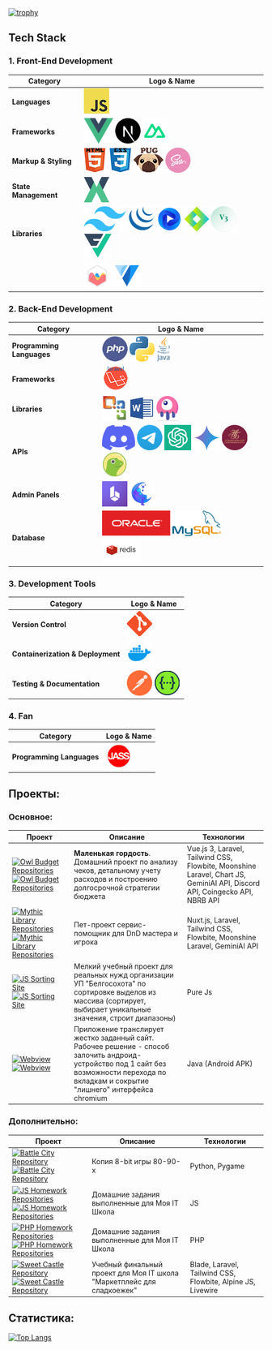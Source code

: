 [![trophy](https://github-profile-trophy.vercel.app/?username=Markov-Andrey&theme=onedark)](https://github.com/ryo-ma/github-profile-trophy)

## Tech Stack

### 1. Front-End Development

| Category             | Logo & Name                                                                                                                                                                                                                                                                                                                                                                                                                                                                                                                                                                                                                                                                                                                                                                                                                                                       |
|----------------------|-------------------------------------------------------------------------------------------------------------------------------------------------------------------------------------------------------------------------------------------------------------------------------------------------------------------------------------------------------------------------------------------------------------------------------------------------------------------------------------------------------------------------------------------------------------------------------------------------------------------------------------------------------------------------------------------------------------------------------------------------------------------------------------------------------------------------------------------------------------------|
| **Languages**        | <a href="https://ru.wikipedia.org/wiki/JavaScript"><img src="https://github.com/Markov-Andrey/Markov-Andrey/blob/main/icons/JS.png" height="50"></a>                                                                                                                                                                                                                                                                                                                                                                                                                                                                                                                                                                                                                                                                                                              |
| **Frameworks**       | <a href="https://vuejs.org/"><img src="https://github.com/Markov-Andrey/Markov-Andrey/blob/main/icons/vue-js.png" height="50"></a> <a href="https://nextjs.org/"><img src="https://github.com/Markov-Andrey/Markov-Andrey/blob/main/icons/next-js.svg" height="50"></a> <a href="https://nuxt.com/"><img src="https://github.com/Markov-Andrey/Markov-Andrey/blob/main/icons/nuxt.svg" height="50"></a>                                                                                                                                                                                                                                                                                                                                                                                                                                                           |
| **Markup & Styling** | <a href="https://ru.wikipedia.org/wiki/HTML"><img src="https://github.com/Markov-Andrey/Markov-Andrey/blob/main/icons/HTML.png" height="50"></a> <a href="https://ru.wikipedia.org/wiki/CSS"><img src="https://github.com/Markov-Andrey/Markov-Andrey/blob/main/icons/CSS.png" height="50"></a> <a href="https://pugjs.org/"><img src="https://github.com/Markov-Andrey/Markov-Andrey/blob/main/icons/Pug.png" height="50"></a> <a href="https://sass-lang.com/"><img src="https://github.com/Markov-Andrey/Markov-Andrey/blob/main/icons/SASS.png" height="50"></a>                                                                                                                                                                                                                                                                                              |
| **State Management** | <a href="https://vuex.vuejs.org/"><img src="https://github.com/Markov-Andrey/Markov-Andrey/blob/main/icons/VueX.png" height="50"></a>                                                                                                                                                                                                                                                                                                                                                                                                                                                                                                                                                                                                                                                                                                                             |
| **Libraries**        | <a href="https://tailwindcss.com/"><img src="https://github.com/Markov-Andrey/Markov-Andrey/blob/main/icons/tailwind.png" height="50"></a> <a href="https://jquery.com/"><img src="https://github.com/Markov-Andrey/Markov-Andrey/blob/main/icons/jquery.svg" height="50"></a> <a href="https://flowbite.com/"><img src="https://github.com/Markov-Andrey/Markov-Andrey/blob/main/icons/flowbite.png" height="50"></a> <a href="https://splidejs.com/"><img src="https://github.com/Markov-Andrey/Markov-Andrey/blob/main/icons/splidejs.png" height="50"></a> <a href="https://vue3-lite-table.vercel.app/"><img src="https://github.com/Markov-Andrey/Markov-Andrey/blob/main/icons/vue3-lite-table.svg" height="50"></a> <a href="https://vueform.com/"><img src="https://github.com/Markov-Andrey/Markov-Andrey/blob/main/icons/vueform.png" height="50"></a> |
|                      | <a href="https://www.chartjs.org/"><img src="https://github.com/Markov-Andrey/Markov-Andrey/blob/main/icons/chartjs.png" height="50"></a>  <a href="https://vuetifyjs.com/en/"><img src="https://github.com/Markov-Andrey/Markov-Andrey/blob/main/icons/vuetify.svg" height="50"></a>                                                                                                                                                                                                                                                                                                                                                                                                                                                                                                                                                                             |

### 2. Back-End Development

| Category                  | Logo & Name                                                                                                                                                                                                                                                                                                                                                                                                                                                                                                                                                                                                                                                                                                                                                                                                                                             |
|---------------------------|---------------------------------------------------------------------------------------------------------------------------------------------------------------------------------------------------------------------------------------------------------------------------------------------------------------------------------------------------------------------------------------------------------------------------------------------------------------------------------------------------------------------------------------------------------------------------------------------------------------------------------------------------------------------------------------------------------------------------------------------------------------------------------------------------------------------------------------------------------|
| **Programming Languages** | <a href="https://www.php.net/"><img src="https://github.com/Markov-Andrey/Markov-Andrey/blob/main/icons/PHP.png" height="50"></a> <a href="https://www.python.org/"><img src="https://github.com/Markov-Andrey/Markov-Andrey/blob/main/icons/Python.png" height="50"></a> <a href="https://www.java.com"><img src="https://github.com/Markov-Andrey/Markov-Andrey/blob/main/icons/java.svg" height="50"></a>                                                                                                                                                                                                                                                                                                                                                                                                                                            |
| **Frameworks**            | <a href="https://laravel.com/"><img src="https://github.com/Markov-Andrey/Markov-Andrey/blob/main/icons/Laravel.png" height="50"></a>                                                                                                                                                                                                                                                                                                                                                                                                                                                                                                                                                                                                                                                                                                                   |
| **Libraries**             | <a href="https://github.com/PHPOffice/PhpSpreadsheet"><img src="https://github.com/Markov-Andrey/Markov-Andrey/blob/main/icons/PhpSpreadsheet.png" height="50"></a> <a href="https://github.com/PHPOffice/PHPWord"><img src="https://github.com/Markov-Andrey/Markov-Andrey/blob/main/icons/Word.png" height="50"></a> <a href="https://laravel-livewire.com/"><img src="https://github.com/Markov-Andrey/Markov-Andrey/blob/main/icons/livewire.png" height="50"></a>                                                                                                                                                                                                                                                                                                                                                                                  |
| **APIs**                  | <a href="https://discord.com/"><img src="https://github.com/Markov-Andrey/Markov-Andrey/blob/main/icons/discord.png" height="50"></a> <a href="https://telegram.org/"><img src="https://github.com/Markov-Andrey/Markov-Andrey/blob/main/icons/telegram.png" height="50"></a> <a href="https://www.openai.com/chatgpt"><img src="https://github.com/Markov-Andrey/Markov-Andrey/blob/main/icons/chatgpt.png" height="50"></a> <a href="https://gemini.google.com/"><img src="https://github.com/Markov-Andrey/Markov-Andrey/blob/main/icons/gemini-ai.png" height="50"></a> <a href="http://nbrb.by/"><img src="https://github.com/Markov-Andrey/Markov-Andrey/blob/main/icons/nbrb.png" height="50"></a> <a href="https://www.coingecko.com/"><img src="https://github.com/Markov-Andrey/Markov-Andrey/blob/main/icons/coingecko.png" height="50"></a> |
| **Admin Panels**          | <a href="https://backpackforlaravel.com/"><img src="https://github.com/Markov-Andrey/Markov-Andrey/blob/main/icons/backpack-of-laravel.png" height="50"></a> <a href="https://moonshine-laravel.com/"><img src="https://github.com/Markov-Andrey/Markov-Andrey/blob/main/icons/moonshine.png" height="50"></a>                                                                                                                                                                                                                                                                                                                                                                                                                                                                                                                                          |
| **Database**              | <a href="https://oracle.com/"><img src="https://github.com/Markov-Andrey/Markov-Andrey/blob/main/icons/oracle.svg" height="50"></a> <a href="https://www.mysql.com/"><img src="https://github.com/Markov-Andrey/Markov-Andrey/blob/main/icons/mysql.svg" height="50"></a> <a href="https://redis.io/"><img src="https://github.com/Markov-Andrey/Markov-Andrey/blob/main/icons/redis.svg" height="50"></a>                                                                                                                                                                                                                                                                                                                                                                                                                                         |

### 3. Development Tools

| Category                    | Logo & Name                                                                                           |
|-----------------------------|-------------------------------------------------------------------------------------------------------|
| **Version Control**         | <a href="https://git-scm.com/"><img src="https://github.com/Markov-Andrey/Markov-Andrey/blob/main/icons/GITHUB.png" height="50"></a> |
| **Containerization & Deployment** | <a href="https://www.docker.com/"><img src="https://github.com/Markov-Andrey/Markov-Andrey/blob/main/icons/docker.png" height="50"></a> |
| **Testing & Documentation** | <a href="https://www.postman.com/"><img src="https://github.com/Markov-Andrey/Markov-Andrey/blob/main/icons/postman.svg" height="50"></a> <a href="https://swagger.io/"><img src="https://github.com/Markov-Andrey/Markov-Andrey/blob/main/icons/Swagger.png" height="50"></a> |

### 4. Fan
| Category     | Logo & Name                                                                                                                                         |
|----------|-----------------------------------------------------------------------------------------------------------------------------------------------------|
| **Programming Languages** | <a href="https://wowpedia.fandom.com/wiki/JASS"><img src="https://github.com/Markov-Andrey/Markov-Andrey/blob/main/icons/jass.png" height="50"></a> |

## Проекты:

### Основное:

| Проект                                                                                                                                                                                                                                                                                                                                                     | Описание                                                                                                                                                                                   | Технологии                                                                                                                 |
|------------------------------------------------------------------------------------------------------------------------------------------------------------------------------------------------------------------------------------------------------------------------------------------------------------------------------------------------------------|--------------------------------------------------------------------------------------------------------------------------------------------------------------------------------------------|----------------------------------------------------------------------------------------------------------------------------|
| [![Owl Budget Repositories](https://img.shields.io/badge/Репозитории-gray)](https://github.com/Markov-Andrey?tab=repositories&q=budget-buddy&type=&language=&sort=) [![Owl Budget Repositories](https://img.shields.io/badge/Owl%20Budget-gree)](https://github.com/Markov-Andrey?tab=repositories&q=budget-buddy&type=&language=&sort=)                   | **Маленькая гордость**. Домашний проект по анализу чеков, детальному учету расходов и построению долгосрочной стратегии бюджета                                                            | Vue.js 3, Laravel, Tailwind CSS, Flowbite, Moonshine Laravel, Chart JS, GeminiAI API, Discord API, Coingecko API, NBRB API |
| [![Mythic Library Repositories](https://img.shields.io/badge/Репозитории-gray)](https://github.com/Markov-Andrey?tab=repositories&q=Mythic-Library&type=&language=&sort=) [![Mythic Library Repositories](https://img.shields.io/badge/Mythic%20Library-gree)](https://github.com/Markov-Andrey?tab=repositories&q=Mythic-Library&type=&language=&sort=) | Пет-проект сервис-помощник для DnD мастера и игрока                                                                                                                                        | Nuxt.js, Laravel, Tailwind CSS, Flowbite, Moonshine Laravel, GeminiAI API                                                  |
| [![JS Sorting Site](https://img.shields.io/badge/JS-сайт-gray)](https://markov-andrey.github.io/Belgosokhota-sorting/) [![JS Sorting Site](https://img.shields.io/badge/Сортировщик-orange)](https://markov-andrey.github.io/Belgosokhota-sorting/)                                                                                                          | Мелкий учебный проект для реальных нужд организации УП "Белгосохота" по сортировке выделов из массива (сортирует, выбирает уникальные значения, строит диапазоны)                          | Pure Js                                                                                                                    |
| [![Webview](https://img.shields.io/badge/Репозиторий-gray)](https://github.com/Markov-Andrey/webview/) [![Webview](https://img.shields.io/badge/Webview-gree)](https://github.com/Markov-Andrey/webview/)                                                                                                                                                  | Приложение транслирует жестко заданный сайт. Рабочее решение - способ залочить андроид-устройство под 1 сайт без возможности перехода по вкладкам и сокрытие "лишнего" интерфейса chromium | Java (Android APK)                                                                                                         |

### Дополнительно:

| Проект                                                                                                                                                                                                                                                                                                                                        | Описание                                                              | Технологии                                                  |
|-----------------------------------------------------------------------------------------------------------------------------------------------------------------------------------------------------------------------------------------------------------------------------------------------------------------------------------------------|-----------------------------------------------------------------------|-------------------------------------------------------------|
| [![Battle City Repository](https://img.shields.io/badge/Репозиторий-gray)](https://github.com/Markov-Andrey/battle-city-24) [![Battle City Repository](https://img.shields.io/badge/Battle%20City%2024-red)](https://github.com/Markov-Andrey/battle-city-24)                                                                                 | Копия 8-bit игры 80-90-х                                              | Python, Pygame                                              |
| [![JS Homework Repositories](https://img.shields.io/badge/Репозитории-gray)](https://github.com/Markov-Andrey?tab=repositories&q=js.homework&type=&language=&sort=) [![JS Homework Repositories](https://img.shields.io/badge/JS%20домашка-blue)](https://github.com/Markov-Andrey?tab=repositories&q=js.homework&type=&language=&sort=)      | Домашние задания выполненные для Моя IT Школа                         | JS                                                          |
| [![PHP Homework Repositories](https://img.shields.io/badge/Репозитории-gray)](https://github.com/Markov-Andrey?tab=repositories&q=php.homework&type=&language=&sort=) [![PHP Homework Repositories](https://img.shields.io/badge/PHP%20домашка-blue)](https://github.com/Markov-Andrey?tab=repositories&q=php.homework&type=&language=&sort=) | Домашние задания выполненные для Моя IT Школа                         | PHP                                                         |
| [![Sweet Castle Repository](https://img.shields.io/badge/Репозиторий-gray)](https://github.com/Markov-Andrey/Sweet-Castle) [![Sweet Castle Repository](https://img.shields.io/badge/Sweet%20Castle-pink)](https://github.com/Markov-Andrey/Sweet-Castle)                                                                                      | Учебный финальный проект для Моя IT школа "Маркетплейс для сладкоежек"| Blade, Laravel, Tailwind CSS, Flowbite, Alpine JS, Livewire |

## Статистика:

[![Top Langs](https://github-readme-stats.vercel.app/api/top-langs/?username=Markov-Andrey)](https://github.com/anuraghazra/github-readme-stats)






